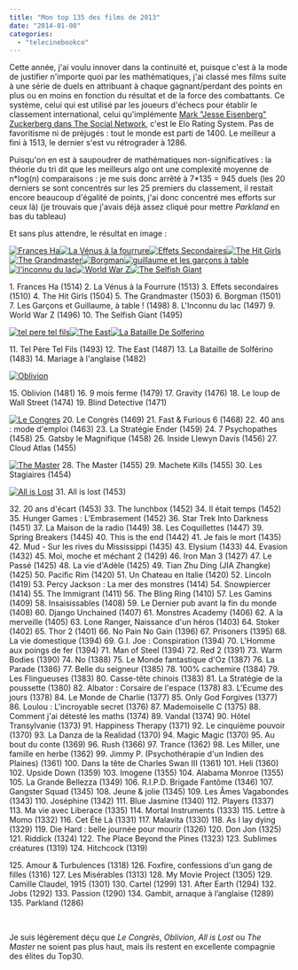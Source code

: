 ```yaml
---
title: "Mon top 135 des films de 2013"
date: "2014-01-08"
categories: 
  - "telecinebookco"
---
```


Cette année, j'ai voulu innover dans la continuité et, puisque c'est à la mode de justifier n'importe quoi par les mathématiques, j'ai classé mes films suite à une série de duels en attribuant à chaque gagnant/perdant des points en plus ou en moins en fonction du résultat et de la force des combattants. Ce système, celui qui est utilisé par les joueurs d'échecs pour établir le classement international, celui qu'implémente [Mark "Jesse Eisenberg" Zuckerberg dans The Social Network](http://www.vodkaster.com/Films/The-Social-Network/21287), c'est le Elo Rating System. Pas de favoritisme ni de préjugés : tout le monde est parti de 1400. Le meilleur a fini à 1513, le dernier s'est vu rétrograder à 1286.

Puisqu'on en est à saupoudrer de mathématiques non-significatives : la théorie du tri dit que les meilleurs algo ont une complexité moyenne de n\*log(n) comparaisons : je me suis donc arrêté à 7\*135 = 945 duels (les 20 derniers se sont concentrés sur les 25 premiers du classement, il restait encore beaucoup d'égalité de points, j'ai donc concentré mes efforts sur ceux là) (je trouvais que j'avais déjà assez cliqué pour mettre _Parkland_ en bas du tableau)

Et sans plus attendre, le résultat en image :

[![Frances Ha](images/Frances3-small.jpg)](http://blog.smwhr.net/wp-content/uploads/2014/01/Frances3-small.jpg)[![La Vénus à la fourrure](images/venus-fourrure.jpg)](http://blog.smwhr.net/wp-content/uploads/2014/01/venus-fourrure.jpg)[![Effets Secondaires](images/effets-secondaires.jpg)](http://blog.smwhr.net/wp-content/uploads/2014/01/effets-secondaires.jpg)[![The Hit Girls](images/The-Hit-Girls.jpg)](http://blog.smwhr.net/wp-content/uploads/2014/01/The-Hit-Girls.jpg)[![The Grandmaster](images/The_Grandmaster.jpg)](http://blog.smwhr.net/wp-content/uploads/2014/01/The_Grandmaster.jpg)[![Borgman](images/borgman_small.jpg)](http://blog.smwhr.net/wp-content/uploads/2014/01/borgman_small.jpg)[![guillaume et les garçons à table](images/guillaume_et_les_garcons_a_table.jpg)](http://blog.smwhr.net/wp-content/uploads/2014/01/guillaume_et_les_garcons_a_table.jpg)[![l'inconnu du lac](images/linconnu-du-lac.jpg)](http://blog.smwhr.net/wp-content/uploads/2014/01/linconnu-du-lac.jpg)[![World War Z](images/World_War_Z.jpg)](http://blog.smwhr.net/wp-content/uploads/2014/01/World_War_Z.jpg)[![The Selfish Giant](images/The-Selfish-Giant.jpg)](http://blog.smwhr.net/wp-content/uploads/2014/01/The-Selfish-Giant.jpg)

1\. Frances Ha (1514) 2. La Vénus à la Fourrure (1513) 3. Effets secondaires (1510) 4. The Hit Girls (1504) 5. The Grandmaster (1503) 6. Borgman (1501) 7. Les Garçons et Guillaume, à table ! (1498) 8. L'Inconnu du lac (1497) 9. World War Z (1496) 10. The Selfish Giant (1495)

[![tel pere tel fils](images/telperetelfils.jpg)](http://blog.smwhr.net/wp-content/uploads/2014/01/telperetelfils.jpg)[![The East](images/TheEast.jpg)](http://blog.smwhr.net/wp-content/uploads/2014/01/TheEast.jpg)[![La Bataille De Solferino](images/LaBatailleDeSolferino.jpg)](http://blog.smwhr.net/wp-content/uploads/2014/01/LaBatailleDeSolferino.jpg)

11\. Tel Père Tel Fils (1493) 12. The East (1487) 13. La Bataille de Solférino (1483) 14. Mariage à l'anglaise (1482)

[![Oblivion](images/Oblivion.jpg)](http://blog.smwhr.net/wp-content/uploads/2014/01/Oblivion.jpg)

15\. Oblivion (1481) 16. 9 mois ferme (1479) 17. Gravity (1476) 18. Le loup de Wall Street (1474) 19. Blind Detective (1471)

[![Le Congres](images/LeCongres.jpg)](http://blog.smwhr.net/wp-content/uploads/2014/01/LeCongres.jpg) 20. Le Congrès (1469) 21. Fast & Furious 6 (1468) 22. 40 ans : mode d'emploi (1463) 23. La Stratégie Ender (1459) 24. 7 Psychopathes (1458) 25. Gatsby le Magnifique (1458) 26. Inside Llewyn Davis (1456) 27. Cloud Atlas (1455)

[![The Master](images/TheMaster.jpg)](http://blog.smwhr.net/wp-content/uploads/2014/01/TheMaster.jpg) 28. The Master (1455) 29. Machete Kills (1455) 30. Les Stagiaires (1454)

[![All is Lost](images/AllisLost.jpg)](http://blog.smwhr.net/wp-content/uploads/2014/01/AllisLost.jpg) 31. All is lost (1453)

32\. 20 ans d'écart (1453) 33. The lunchbox (1452) 34. Il était temps (1452) 35. Hunger Games : L'Embrasement (1452) 36. Star Trek Into Darkness (1451) 37. La Maison de la radio (1449) 38. Les Coquillettes (1447) 39. Spring Breakers (1445) 40. This is the end (1442) 41. Je fais le mort (1435) 42. Mud - Sur les rives du Mississippi (1435) 43. Elysium (1433) 44. Evasion (1432) 45. Moi, moche et méchant 2 (1429) 46. Iron Man 3 (1427) 47. Le Passé (1425) 48. La vie d'Adèle (1425) 49. Tian Zhu Ding (JIA Zhangke) (1425) 50. Pacific Rim (1420) 51. Un Chateau en Italie (1420) 52. Lincoln (1419) 53. Percy Jackson : La mer des monstres (1414) 54. Snowpiercer (1414) 55. The Immigrant (1411) 56. The Bling Ring (1410) 57. Les Gamins (1409) 58. Insaisissables (1408) 59. Le Dernier pub avant la fin du monde (1408) 60. Django Unchained (1407) 61. Monstres Academy (1406) 62. A la merveille (1405) 63. Lone Ranger, Naissance d'un héros (1403) 64. Stoker (1402) 65. Thor 2 (1401) 66. No Pain No Gain (1396) 67. Prisoners (1395) 68. La vie domestique (1394) 69. G.I. Joe : Conspiration (1394) 70. L'Homme aux poings de fer (1394) 71. Man of Steel (1394) 72. Red 2 (1391) 73. Warm Bodies (1390) 74. No (1388) 75. Le Monde fantastique d'Oz (1387) 76. La Parade (1386) 77. Belle du seigneur (1385) 78. 100% cachemire (1384) 79. Les Flingueuses (1383) 80. Casse-tête chinois (1383) 81. La Stratégie de la poussette (1380) 82. Albator : Corsaire de l'espace (1378) 83. L'Ecume des jours (1378) 84. Le Monde de Charlie (1377) 85. Only God Forgives (1377) 86. Loulou : L'incroyable secret (1376) 87. Mademoiselle C (1375) 88. Comment j'ai détesté les maths (1374) 89. Vandal (1374) 90. Hôtel Transylvanie (1373) 91. Happiness Therapy (1371) 92. Le cinquième pouvoir (1370) 93. La Danza de la Realidad (1370) 94. Magic Magic (1370) 95. Au bout du conte (1369) 96. Rush (1366) 97. Trance (1362) 98. Les Miller, une famille en herbe (1362) 99. Jimmy P. (Psychothérapie d'un Indien des Plaines) (1361) 100. Dans la tête de Charles Swan III (1361) 101. Heli (1360) 102. Upside Down (1359) 103. Imogene (1355) 104. Alabama Monroe (1355) 105. La Grande Bellezza (1349) 106. R.I.P.D. Brigade Fantôme (1346) 107. Gangster Squad (1345) 108. Jeune & jolie (1345) 109. Les Âmes Vagabondes (1343) 110. Joséphine (1342) 111. Blue Jasmine (1340) 112. Players (1337) 113. Ma vie avec Liberace (1335) 114. Mortal Instruments (1333) 115. Lettre à Momo (1332) 116. Cet Été Là (1331) 117. Malavita (1330) 118. As I lay dying (1329) 119. Die Hard : belle journée pour mourir (1326) 120. Don Jon (1325) 121. Riddick (1324) 122. The Place Beyond the Pines (1323) 123. Sublimes créatures (1319) 124. Hitchcock (1319)

125\. Amour & Turbulences (1318) 126. Foxfire, confessions d'un gang de filles (1316) 127. Les Misérables (1313) 128. My Movie Project (1305) 129. Camille Claudel, 1915 (1301) 130. Cartel (1299) 131. After Earth (1294) 132. Jobs (1292) 133. Passion (1290) 134. Gambit, arnaque à l’anglaise (1289) 135. Parkland (1286)

 

Je suis légèrement déçu que _Le Congrès_, _Oblivion_, _All is Lost_ ou _The Master_ ne soient pas plus haut, mais ils restent en excellente compagnie des élites du Top30.
